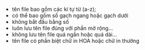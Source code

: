 <!-- quy tắc đặt tên trong js-->
- tên file bao gồm các kí tự từ (a-z);
- có thể bao gồm số gạch ngang hoặc gạch dưới
- không bắt đầu bằng số
- luôn lưu tên file đúng với phần mở rộng...
- không lưu tên file quá ngắn hoặc quá dài...
- tên file có phần biệt chữ in HOA hoặc chữ in thường
